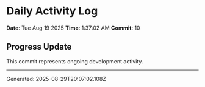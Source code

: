 # Daily Activity Log

**Date**: Tue Aug 19 2025
**Time**: 1:37:02 AM
**Commit**: 10

## Progress Update

This commit represents ongoing development activity.

---
Generated: 2025-08-29T20:07:02.108Z

